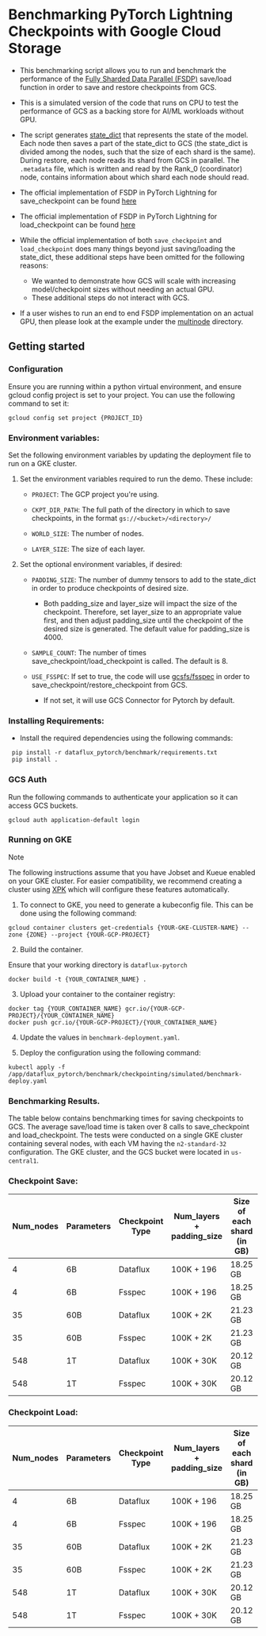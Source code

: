 # Benchmarking PyTorch Lightning Checkpoints with Google Cloud Storage

*   This benchmarking script allows you to run and benchmark the performance of the [Fully Sharded Data Parallel (FSDP)](https://lightning.ai/docs/pytorch/stable/api/lightning.pytorch.strategies.FSDPStrategy.html) save/load function in order to save and restore checkpoints from GCS. 

*   This is a simulated version of the code that runs on CPU to test the performance of GCS as a backing store for AI/ML workloads without GPU.

*   The script generates [state_dict](https://pytorch.org/tutorials/recipes/recipes/what_is_state_dict.html#what-is-a-state-dict-in-pytorch) that represents the state of the model. Each node then saves a part of the state_dict to GCS (the state_dict is divided among the nodes, such that the size of each shard is the same). During restore, each node reads its shard from GCS in parallel. The `.metadata` file, which is written and read by the Rank_0 (coordinator) node, contains information about which shard each node should read.

*   The official implementation of FSDP in PyTorch Lightning for save_checkpoint can be found [here](https://github.com/Lightning-AI/pytorch-lightning/blob/3627c5bfac704d44c0d055a2cdf6f3f9e3f9e8c1/src/lightning/fabric/strategies/fsdp.py#L419)
*   The official implementation of FSDP in PyTorch Lightning for load_checkpoint can be found [here](https://github.com/Lightning-AI/pytorch-lightning/blob/3627c5bfac704d44c0d055a2cdf6f3f9e3f9e8c1/src/lightning/fabric/strategies/fsdp.py#L519)

*   While the official implementation of both `save_checkpoint` and `load_checkpoint` does many things beyond just saving/loading the state_dict, these additional steps have been omitted for the following reasons: 
    *   We wanted to demonstrate how GCS will scale with increasing model/checkpoint sizes without needing an actual GPU.
    *   These additional steps do not interact with GCS.

*   If a user wishes to run an end to end FSDP implementation on an actual GPU, then please look at the example under the [multinode](https://github.com/GoogleCloudPlatform/dataflux-pytorch/tree/main/demo/lightning/checkpoint/multinode) directory.

## Getting started

### Configuration

Ensure you are running within a python virtual environment, and ensure gcloud config project is set to your project. You can use the following command to set it:

```shell
gcloud config set project {PROJECT_ID}
```

### Environment variables:

Set the following environment variables by updating the deployment file to run on a GKE cluster.
1. Set the environment variables required to run the demo. These include:
  
    * `PROJECT`: The GCP project you're using.
  
    * `CKPT_DIR_PATH`: The full path of the directory in which to save checkpoints, in the format `gs://<bucket>/<directory>/`

    * `WORLD_SIZE`: The number of nodes.

    * `LAYER_SIZE`: The size of each layer.

2. Set the optional environment variables, if desired:
  
    * `PADDING_SIZE`: The number of dummy tensors to add to the state_dict in order to produce checkpoints of desired size.
        *   Both padding_size and layer_size will impact the size of the checkpoint. Therefore, set layer_size to an appropriate value first, and then adjust padding_size until the checkpoint of the desired size is generated. The default value for padding_size is 4000.
  
    * `SAMPLE_COUNT`: The number of times save_checkpoint/load_checkpoint is called. The default is 8.

    * `USE_FSSPEC`: If set to true, the code will use [gcsfs/fsspec](https://github.com/fsspec/gcsfs) in order to save_checkpoint/restore_checkpoint from GCS.
        *   If not set, it will use GCS Connector for Pytorch by default.

### Installing Requirements:
 
* Install the required dependencies using the following commands:

```shell
 pip install -r dataflux_pytorch/benchmark/requirements.txt
 pip install .
```
### GCS Auth

Run the following commands to authenticate your application so it can access GCS buckets.
```shell
gcloud auth application-default login
```

### Running on GKE

> [!NOTE]  
> The following instructions assume that you have Jobset and Kueue enabled on your GKE cluster. For easier compatibility, we recommend creating a cluster using [XPK](https://github.com/google/xpk) which will configure these features automatically.

1.  To connect to GKE, you need to generate a kubeconfig file. This can be done using the following command:

```shell
gcloud container clusters get-credentials {YOUR-GKE-CLUSTER-NAME} --zone {ZONE} --project {YOUR-GCP-PROJECT}
```

2.  Build the container.

Ensure that your working directory is `dataflux-pytorch`
```shell
docker build -t {YOUR_CONTAINER_NAME} .
```

3.  Upload your container to the container registry:

```shell
docker tag {YOUR_CONTAINER_NAME} gcr.io/{YOUR-GCP-PROJECT}/{YOUR_CONTAINER_NAME}
docker push gcr.io/{YOUR-GCP-PROJECT}/{YOUR_CONTAINER_NAME}
```

4.  Update the values in `benchmark-deployment.yaml`.

5.  Deploy the configuration using the following command:

```shell
kubectl apply -f /app/dataflux_pytorch/benchmark/checkpointing/simulated/benchmark-deploy.yaml
```


### Benchmarking Results.

The table below contains benchmarking times for saving checkpoints to GCS. The average save/load time is taken over 8 calls to  save_checkpoint and load_checkpoint. The tests were conducted on a single GKE cluster containing several nodes, with each VM having the `n2-standard-32` configuration. The GKE cluster, and the GCS bucket were located in `us-central1`.

### Checkpoint Save:


| Num_nodes | Parameters | Checkpoint Type | Num_layers + padding_size | Size of each shard (in GB) | Total size (in GB) | Save time (in seconds) | Ingress Throughput (in GBps) |
|-----------|------------|-----------------|----------------------------|----------------------------|---------------------|------------------------|------------------------------|
| 4         | 6B         | Dataflux        | 100K + 196                 | 18.25 GB                   | 73.02 GB            | 49.5160                | 1.474                        |
| 4         | 6B         | Fsspec          | 100K + 196                 | 18.25 GB                   | 73.02 GB            | 217.1122               | 0.337                        |
| 35        | 60B        | Dataflux        | 100K + 2K                  | 21.23 GB                   | 743.20 GB           | 60.8552                | 12.21                        |
| 35        | 60B        | Fsspec          | 100K + 2K                  | 21.23 GB                   | 743.20 GB           | 270.6083               | 2.75                         |
| 548       | 1T         | Dataflux        | 100K + 30K                 | 20.12 GB                   | 11023.88 GB         | 106.2221               | 103.61                       |
| 548       | 1T         | Fsspec          | 100K + 30K                 | 20.12 GB                   | 11023.88 GB         | 290.2007               | 38.03                        |



### Checkpoint Load:

| Num_nodes | Parameters | Checkpoint Type | Num_layers + padding_size | Size of each shard (in GB) | Total size (in GB) | Load time (in seconds) | Egress Throughput (in GBps) |
|-----------|------------|-----------------|----------------------------|----------------------------|---------------------|------------------------|------------------------------|
| 4         | 6B         | Dataflux        | 100K + 196                 | 18.25 GB                   | 73.02 GB            | 116.3968               | 0.627                        |
| 4         | 6B         | Fsspec          | 100K + 196                 | 18.25 GB                   | 73.02 GB            | 182.5110               | 0.400                        |
| 35        | 60B        | Dataflux        | 100K + 2K                  | 21.23 GB                   | 743.20 GB           | 240.0361               | 3.10                         |
| 35        | 60B        | Fsspec          | 100K + 2K                  | 21.23 GB                   | 743.20 GB           | 258.3709               | 2.87                         |
| 548       | 1T         | Dataflux        | 100K + 30K                 | 20.12 GB                   | 11023.88 GB         | 253.1604               | 43.59                        |
| 548       | 1T         | Fsspec          | 100K + 30K                 | 20.12 GB                   | 11023.88 GB         | 495.8329               | 22.23                        |
